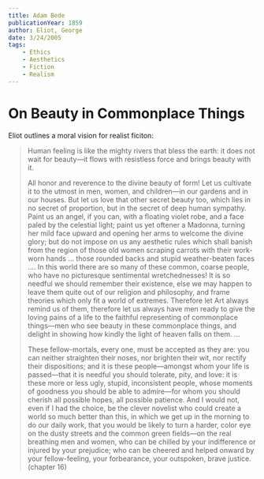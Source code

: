 ```yaml
---
title: Adam Bede
publicationYear: 1859
author: Eliot, George
date: 3/24/2005
tags:
    - Ethics
    - Aesthetics
    - Fiction
    - Realism
---
```


# On Beauty in Commonplace Things

Eliot outlines a moral vision for realist ficiton:

> Human feeling is like the mighty rivers that bless the earth: it does not wait for beauty—it flows with resistless force and brings beauty with it. 
>
> All honor and reverence to the divine beauty of form! Let us cultivate it to the utmost in men, women, and children—in our gardens and in our houses. But let us love that other secret beauty too, which lies in no secret of proportion, but in the secret of deep human sympathy. Paint us an angel, if you can, with a floating violet robe, and a face paled by the celestial light; paint us yet oftener a Madonna, turning her mild face upward and opening her arms to welcome the divine glory; but do not impose on us any aesthetic rules which shall banish from the region of those old women scraping carrots with their work-worn hands … those rounded backs and stupid weather-beaten faces …. In this world there are so many of these common, coarse people, who have no picturesque sentimental wretchednesses! It is so needful we should remember their existence, else we may happen to leave them quite out of our religion and philosophy, and frame theories which only fit a world of extremes. Therefore let Art always remind us of them, therefore let us always have men ready to give the loving pains of a life to the faithful representing of commonplace things—men who see beauty in these commonplace things, and delight in showing how kindly the light of heaven falls on them. ...
>
> These fellow-mortals, every one, must be accepted as they are: you can neither straighten their noses, nor brighten their wit, nor rectify their dispositions; and it is these people—amongst whom your life is passed—that it is needful you should tolerate, pity, and love: it is these more or less ugly, stupid, inconsistent people, whose moments of goodness you should be able to admire—for whom you should cherish all possible hopes, all possible patience. And I would not, even if I had the choice, be the clever novelist who could create a world so much better than this, in which we get up in the morning to do our daily work, that you would be likely to turn a harder, color eye on the dusty streets and the common green fields—on the real breathing men and women, who can be chilled by your indifference or injured by your prejudice; who can be cheered and helped onward by your fellow-feeling, your forbearance, your outspoken, brave justice. (chapter 16)
